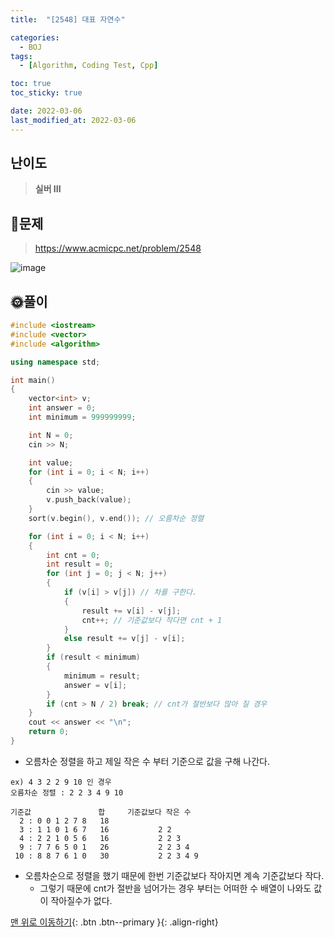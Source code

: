 ```yaml
---
title:  "[2548] 대표 자연수" 

categories:
  - BOJ
tags:
  - [Algorithm, Coding Test, Cpp]

toc: true
toc_sticky: true

date: 2022-03-06
last_modified_at: 2022-03-06
---
```


## 난이도
> **실버 III**

## 📜문제
> <https://www.acmicpc.net/problem/2548>

![image](https://user-images.githubusercontent.com/81313733/156914953-9db8818e-775d-4621-8ce9-84a8a8b2a963.png)

## 🌞풀이
```c++
#include <iostream>
#include <vector>
#include <algorithm>

using namespace std;

int main()
{
	vector<int> v;
	int answer = 0;
	int minimum = 999999999;

	int N = 0;
	cin >> N;

	int value;
	for (int i = 0; i < N; i++)
	{
		cin >> value;
		v.push_back(value);
	}
	sort(v.begin(), v.end()); // 오름차순 정렬

	for (int i = 0; i < N; i++)
	{
		int cnt = 0;
		int result = 0;
		for (int j = 0; j < N; j++)
		{
			if (v[i] > v[j]) // 차를 구한다. 
			{
				result += v[i] - v[j];
				cnt++; // 기준값보다 작다면 cnt + 1
			}
			else result += v[j] - v[i];
		}
		if (result < minimum)
		{
			minimum = result;
			answer = v[i];
		}
		if (cnt > N / 2) break; // cnt가 절반보다 많아 질 경우
	}
	cout << answer << "\n";
	return 0;
}
```
-  오름차순 정렬을 하고 제일 작은 수 부터 기준으로 값을 구해 나간다.
```
ex) 4 3 2 2 9 10 인 경우
오름차순 정렬 : 2 2 3 4 9 10

기준값               합     기준값보다 작은 수
  2 : 0 0 1 2 7 8   18             
  3 : 1 1 0 1 6 7   16           2 2 
  4 : 2 2 1 0 5 6   16           2 2 3
  9 : 7 7 6 5 0 1   26           2 2 3 4
 10 : 8 8 7 6 1 0   30           2 2 3 4 9
```
- 오름차순으로 정렬을 했기 때문에 한번 기준값보다 작아지면 계속 기준값보다 작다.
  - 그렇기 때문에 cnt가 절반을 넘어가는 경우 부터는 어떠한 수 배열이 나와도 값이 작아질수가 없다.

[맨 위로 이동하기](#){: .btn .btn--primary }{: .align-right}
